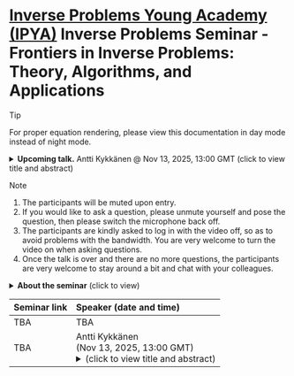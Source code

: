 # [Inverse Problems Young Academy (IPYA)](https://ipia.site/wp/about-ipya/) Inverse Problems Seminar - Frontiers in Inverse Problems: Theory, Algorithms, and Applications

> [!TIP] 
> For proper equation rendering, please view this documentation in day mode instead of night mode. 


<details><summary> <b>Upcoming talk.</b> Antti Kykkänen @ Nov 13, 2025, 13:00 GMT (click to view title and abstract) </summary> 
  <b>Title.</b> TBA <br> 
  <b>Abstract.</b> TBA 
</details>

> [!NOTE]
> 1. The participants will be muted upon entry.
> 2. If you would like to ask a question, please unmute yourself and pose the question, then please switch the microphone back off.
> 3. The participants are kindly asked to log in with the video off, so as to avoid problems with the bandwidth. You are very welcome to turn the video on when asking questions.
> 4. Once the talk is over and there are no more questions, the participants are very welcome to stay around a bit and chat with your colleagues.

<details> <summary> <b>About the seminar</b> (click to view) </summary> 
Inverse problems play a central role across diverse fields, including medical imaging (CT, MRI), geophysical exploration, financial modeling, and machine learning. The fundamental challenge, recovering hidden causes from observed data, is inherently ill-posed and demands advanced mathematical techniques to ensure stability and interpretability of solutions.

This seminar aims to provide a cutting-edge survey of current developments in inverse problems, highlighting the interplay between rigorous theory, algorithmic innovation, and real-world applications. Participants will gain both conceptual insights and practical knowledge of state-of-the-art approaches. Topics will include:
1. Theoretical analysis of inverse problems
2. Regularization theory and optimization
3. Bayesian and statistical frameworks
4. Machine learning-based methods

To foster engagement and discussion, the seminar will follow this structure:
1. **Frequency.** Bi-weekly sessions (30-60 minutes)
2. **Structure.** Main presentation followed by 5-10 minutes of open discussion
3. **Mode.** Online

**Organizers.** [Pu-Zhao Kow](https://puzhaokow1993.github.io/homepage/), Ping Liu, [Suman Kumar Sahoo](https://sites.google.com/view/suman-sahoo-math-inverse), [Yaohua Zang](https://yaohua32.github.io/)
</details>


| Seminar link | Speaker (date and time) | 
|:----|:----|
| TBA | TBA | 
| TBA | Antti Kykkänen <br> (Nov 13, 2025, 13:00 GMT) <br> <details><summary> (click to view title and abstract) </summary> **Title.** TBA <br> **Abstract.** TBA </details> |    

<!---
![\LaTeX](https://latex.codecogs.com/png.image?\dpi{110}\LaTeX)
--> 
